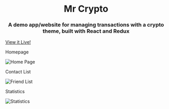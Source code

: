 <h1 align="center">Mr Crypto</h1>
<h3 align="center">A demo app/website for managing transactions with a crypto theme, built with React and Redux</h3>

<a align="center" href="https://yehonatanyosefi.github.io/MrCrypto/#/">View it Live!</a>

<p align="left">Homepage</p>
<img align="center" src="https://res.cloudinary.com/dfzdomwzz/image/upload/v1683539202/Screenshot_2023-05-08_124504_dqpj6q.png" alt="Home Page" />

<p align="left">Contact List</p>
<img align="center" src="https://res.cloudinary.com/dfzdomwzz/image/upload/v1683539201/Screenshot_2023-05-08_124550_csd8at.png" alt="Friend List" />

<p align="left">Statistics</p>
<img align="center" src="https://res.cloudinary.com/dfzdomwzz/image/upload/v1683539202/Screenshot_2023-05-08_124615_avfvzm.png" alt="Statistics" />
